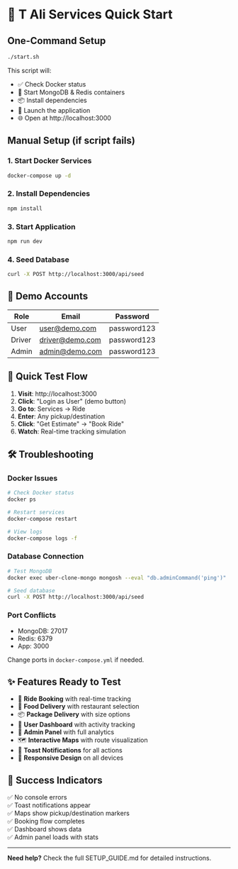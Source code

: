 # 🚀 T Ali Services Quick Start

## One-Command Setup

```bash
./start.sh
```

This script will:
- ✅ Check Docker status
- 🐳 Start MongoDB & Redis containers
- 📦 Install dependencies
- 🚀 Launch the application
- 🌐 Open at http://localhost:3000

## Manual Setup (if script fails)

### 1. Start Docker Services
```bash
docker-compose up -d
```

### 2. Install Dependencies
```bash
npm install
```

### 3. Start Application
```bash
npm run dev
```

### 4. Seed Database
```bash
curl -X POST http://localhost:3000/api/seed
```

## 🔑 Demo Accounts

| Role | Email | Password |
|------|-------|----------|
| User | user@demo.com | password123 |
| Driver | driver@demo.com | password123 |
| Admin | admin@demo.com | password123 |

## 📱 Quick Test Flow

1. **Visit**: http://localhost:3000
2. **Click**: "Login as User" (demo button)
3. **Go to**: Services → Ride
4. **Enter**: Any pickup/destination
5. **Click**: "Get Estimate" → "Book Ride"
6. **Watch**: Real-time tracking simulation

## 🛠 Troubleshooting

### Docker Issues
```bash
# Check Docker status
docker ps

# Restart services
docker-compose restart

# View logs
docker-compose logs -f
```

### Database Connection
```bash
# Test MongoDB
docker exec uber-clone-mongo mongosh --eval "db.adminCommand('ping')"

# Seed database
curl -X POST http://localhost:3000/api/seed
```

### Port Conflicts
- MongoDB: 27017
- Redis: 6379  
- App: 3000

Change ports in `docker-compose.yml` if needed.

## ✨ Features Ready to Test

- 🚗 **Ride Booking** with real-time tracking
- 🍕 **Food Delivery** with restaurant selection
- 📦 **Package Delivery** with size options
- 👤 **User Dashboard** with activity tracking
- 🔧 **Admin Panel** with full analytics
- 🗺️ **Interactive Maps** with route visualization
- 🔔 **Toast Notifications** for all actions
- 📱 **Responsive Design** on all devices

## 🎯 Success Indicators

✅ No console errors  
✅ Toast notifications appear  
✅ Maps show pickup/destination markers  
✅ Booking flow completes  
✅ Dashboard shows data  
✅ Admin panel loads with stats  

---

**Need help?** Check the full SETUP_GUIDE.md for detailed instructions.